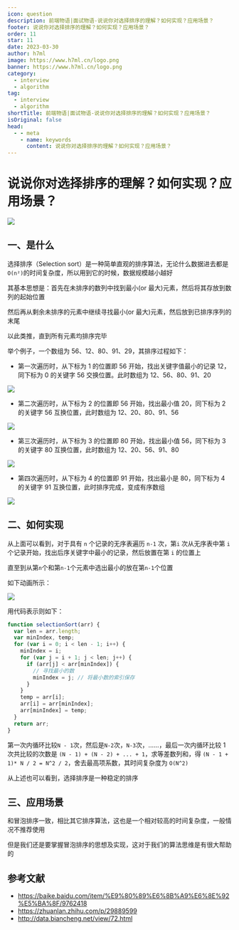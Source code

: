 ```yaml
---
icon: question
description: 前端物语|面试物语-说说你对选择排序的理解？如何实现？应用场景？
footer: 说说你对选择排序的理解？如何实现？应用场景？
order: 11
star: 11
date: 2023-03-30
author: h7ml
image: https://www.h7ml.cn/logo.png
banner: https://www.h7ml.cn/logo.png
category:
  - interview
  - algorithm
tag:
  - interview
  - algorithm
shortTitle: 前端物语|面试物语-说说你对选择排序的理解？如何实现？应用场景？
isOriginal: false
head:
  - - meta
    - name: keywords
      content: 说说你对选择排序的理解？如何实现？应用场景？
---
```


# 说说你对选择排序的理解？如何实现？应用场景？

![](https://static.h7ml.cn/vitepress/assets/images/interview/50a05ed0-2671-11ec-a752-75723a64e8f5.png)

## 一、是什么

选择排序（Selection sort）是一种简单直观的排序算法，无论什么数据进去都是 `O(n²)`的时间复杂度，所以用到它的时候，数据规模越小越好

其基本思想是：首先在未排序的数列中找到最小(or 最大)元素，然后将其存放到数列的起始位置

然后再从剩余未排序的元素中继续寻找最小(or 最大)元素，然后放到已排序序列的末尾

以此类推，直到所有元素均排序完毕

举个例子，一个数组为 56、12、80、91、29，其排序过程如下：

- 第一次遍历时，从下标为 1 的位置即 56 开始，找出关键字值最小的记录 12，同下标为 0 的关键字 56 交换位置。此时数组为 12、56、80、91、20

![](https://static.h7ml.cn/vitepress/assets/images/interview/60bd2050-2671-11ec-a752-75723a64e8f5.png)

- 第二次遍历时，从下标为 2 的位置即 56 开始，找出最小值 20，同下标为 2 的关键字 56 互换位置，此时数组为 12、20、80、91、56

![](https://static.h7ml.cn/vitepress/assets/images/interview/6b04cf40-2671-11ec-8e64-91fdec0f05a1.png)

- 第三次遍历时，从下标为 3 的位置即 80 开始，找出最小值 56，同下标为 3 的关键字 80 互换位置，此时数组为 12、20、56、91、80

![](https://static.h7ml.cn/vitepress/assets/images/interview/757f4e00-2671-11ec-a752-75723a64e8f5.png)

- 第四次遍历时，从下标为 4 的位置即 91 开始，找出最小是 80，同下标为 4 的关键字 91 互换位置，此时排序完成，变成有序数组

![](https://static.h7ml.cn/vitepress/assets/images/interview/757f4e00-2671-11ec-a752-75723a64e8f5.png)

## 二、如何实现

从上面可以看到，对于具有 `n` 个记录的无序表遍历 `n-1` 次，第`i` 次从无序表中第 `i` 个记录开始，找出后序关键字中最小的记录，然后放置在第 `i` 的位置上

直至到从第`n`个和第`n-1`个元素中选出最小的放在第`n-1`个位置

如下动画所示：

![](https://www.runoob.com/wp-content/uploads/2019/03/selectionSort.gif)

用代码表示则如下：

```js
function selectionSort(arr) {
  var len = arr.length;
  var minIndex, temp;
  for (var i = 0; i < len - 1; i++) {
    minIndex = i;
    for (var j = i + 1; j < len; j++) {
      if (arr[j] < arr[minIndex]) {
        // 寻找最小的数
        minIndex = j; // 将最小数的索引保存
      }
    }
    temp = arr[i];
    arr[i] = arr[minIndex];
    arr[minIndex] = temp;
  }
  return arr;
}
```

第一次内循环比较`N - 1`次，然后是`N-2`次，`N-3`次，……，最后一次内循环比较 1 次共比较的次数是 `(N - 1) + (N - 2) + ... + 1`，求等差数列和，得 `(N - 1 + 1)* N / 2 = N^2 / 2`，舍去最高项系数，其时间复杂度为 `O(N^2)`

从上述也可以看到，选择排序是一种稳定的排序

## 三、应用场景

和冒泡排序一致，相比其它排序算法，这也是一个相对较高的时间复杂度，一般情况不推荐使用

但是我们还是要掌握冒泡排序的思想及实现，这对于我们的算法思维是有很大帮助的

## 参考文献

- <https://baike.baidu.com/item/%E9%80%89%E6%8B%A9%E6%8E%92%E5%BA%8F/9762418>
- <https://zhuanlan.zhihu.com/p/29889599>
- <http://data.biancheng.net/view/72.html>
